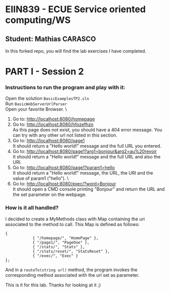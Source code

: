 # EIIN839 - ECUE Service oriented computing/WS

## Student: Mathias CARASCO

In this forked repo, you will find the lab exercises I have completed.

# PART I - Session 2
### Instructions to run the program and play with it:
Open the solution `BasicExamplesTP2.sln` \
Run `BasicWebServerUrlParser` \
Open your favorite Browser. \
1) Go to: [http://localhost:8080/homepage](http://localhost:8080/homepage)
2) Go to: [http://localhost:8080/hfozefhzo](http://localhost:8080/hfozefhzo) \
As this page does not exist, you should have a 404 error message. You can try with any other url not listed in this section.
3) Go to: [http://localhost:8080/page1](http://localhost:8080/page1) \
It should return a "Hello world!" message and the full URL you entered.
4) Go to: [http://localhost:8080/page1?arg1=bonjour&arg2=au%20revoir](http://localhost:8080/page1?arg1=bonjour&arg2=au%20revoir) \
It should return a "Hello world!" message and the full URL and also the URI.
5) Go to: [http://localhost:8080/page1?param1=hello](http://localhost:8080/page1?param1=hello) \
It should return a "Hello world!" message, the URL, the URI and the value of param1 ("hello"). \
6) Go to: [http://localhost:8080/exec/?word=Bonjour](http://localhost:8080/exec/?word=Bonjour) \
It should open a CMD console printing "Bonjour" and return the URL and the set parameter on the webpage.

### How is it all handled?
I decided to create a MyMethods class with Map containing the uri associated to the method to call.
This Map is defined as follows:
```
{
            { "/homepage/", "HomePage" },
            { "/page1/", "PageOne" },
            { "/stats/", "Stats" },
            { "/stats/reset/", "StatsReset" },
            { "/exec/", "Exec" }
};
```
And in a `routeTo(string url)` method, the program invokes the corresponding method associated with the url set as parameter.

This is it for this lab. Thanks for looking at it ;)